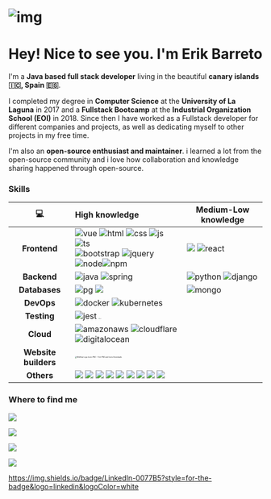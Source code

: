 # ![img](https://camo.githubusercontent.com/d3359cb00ab0b5ed8f2e1fe3fceb4fbaf3b614340f8c0db99c17b9f50b351770/68747470733a2f2f656d6f6a69732e736c61636b6d6f6a69732e636f6d2f656d6f6a69732f696d616765732f313533313834393433302f343234362f626c6f622d73756e676c61737365732e6769663f31353331383439343330)

# Hey! Nice to see you. I'm Erik Barreto

I'm a **Java based full stack developer** living in the beautiful **canary islands 🇮🇨, Spain 🇪🇸**.

I completed my degree in **Computer Science** at the **University of La Laguna** in 2017 and a **Fullstack Bootcamp** at the **Industrial Organization School (EOI)** in 2018. Since then I have worked as a Fullstack developer for different companies and projects, as well as dedicating myself to other projects in my free time.

I'm also an **open-source enthusiast and maintainer**. i learned a lot from the open-source community and i love how collaboration and knowledge sharing happened through open-source.

### Skills

|          💻           | High knowledge                                               | Medium-Low knowledge                                         |
| :------------------: | :----------------------------------------------------------- | ------------------------------------------------------------ |
|     **Frontend**     | ![vue](https://img.shields.io/badge/Vue.js-35495E?style=for-the-badge&logo=vue.js&logoColor=4FC08D) ![html](https://img.shields.io/badge/HTML-239120?style=for-the-badge&logo=html5&logoColor=white) ![css](https://img.shields.io/badge/CSS-239120?&style=for-the-badge&logo=css3&logoColor=white) ![js](https://img.shields.io/badge/JavaScript-F7DF1E?style=for-the-badge&logo=JavaScript&logoColor=white) ![ts](https://img.shields.io/badge/TypeScript-007ACC?style=for-the-badge&logo=typescript&logoColor=white) <br />![bootstrap](https://img.shields.io/badge/Bootstrap-563D7C?style=for-the-badge&logo=bootstrap&logoColor=white) ![jquery](https://img.shields.io/badge/jQuery-0769AD?style=for-the-badge&logo=jquery&logoColor=white) ![node](https://img.shields.io/badge/Node.js-43853D?style=for-the-badge&logo=node.js&logoColor=white)![npm](https://img.shields.io/badge/npm-CB3837?style=for-the-badge&logo=npm&logoColor=white) | ![](https://img.shields.io/badge/Angular-DD0031?style=for-the-badge&logo=angular&logoColor=white) ![react](https://img.shields.io/badge/React-20232A?style=for-the-badge&logo=react&logoColor=61DAFB) |
|     **Backend**      | ![java](https://img.shields.io/badge/Java-ED8B00?style=for-the-badge&logo=openjdk&logoColor=white)  ![spring](https://img.shields.io/badge/Spring-6DB33F?style=for-the-badge&logo=spring&logoColor=white) | ![python](https://img.shields.io/badge/Python-3776AB?style=for-the-badge&logo=python&logoColor=white) ![django](https://img.shields.io/badge/Django-092E20?style=for-the-badge&logo=django&logoColor=white) |
|    **Databases**     | ![pg](https://img.shields.io/badge/PostgreSQL-316192?style=for-the-badge&logo=postgresql&logoColor=white) ![](https://img.shields.io/badge/redis-%23DD0031.svg?&style=for-the-badge&logo=redis&logoColor=white) | ![mongo](https://img.shields.io/badge/MongoDB-4EA94B?style=for-the-badge&logo=mongodb&logoColor=white) |
|      **DevOps**      | ![docker](https://img.shields.io/badge/docker-%230db7ed.svg?style=for-the-badge&logo=docker&logoColor=white) ![kubernetes](https://img.shields.io/badge/kubernetes-%23326ce5.svg?style=for-the-badge&logo=kubernetes&logoColor=white) |                                                              |
|     **Testing**      | ![jest](https://img.shields.io/badge/Jest-323330?style=for-the-badge&logo=Jest&logoColor=white) <img src="https://miro.medium.com/max/600/1*wGotWpNM2v3mjVtwrG_NeQ.png" alt="junit" style="zoom:10%;" /> |                                                              |
|      **Cloud**       | ![amazonaws](https://img.shields.io/badge/Amazon_AWS-232F3E?style=for-the-badge&logo=amazon-aws&logoColor=white) ![cloudflare](https://img.shields.io/badge/Cloudflare-F38020?style=for-the-badge&logo=Cloudflare&logoColor=white) ![digitalocean](https://img.shields.io/badge/Digital_Ocean-0080FF?style=for-the-badge&logo=DigitalOcean&logoColor=white) |                                                              |
| **Website builders** | <img src="https://encrypted-tbn0.gstatic.com/images?q=tbn:ANd9GcQoWtwst2wJ2eXtrPx_vppnDtDn5CqxJjEiyCnl-qlc3vmf7ShcRyalJUXJgVDI7pzCew&usqp=CAU" alt="Webflow Logo Icons PNG - Free PNG and Icons Downloads" style="zoom:20%;" /> |                                                              |
|      **Others**      | ![](https://img.shields.io/badge/GIT-E44C30?style=for-the-badge&logo=git&logoColor=white) ![](https://img.shields.io/badge/Figma-F24E1E?style=for-the-badge&logo=figma&logoColor=white) ![](https://img.shields.io/badge/SonarLint-CB2029?style=for-the-badge&logo=sonarlint&logoColor=white) ![](https://img.shields.io/badge/eslint-3A33D1?style=for-the-badge&logo=eslint&logoColor=white) ![](https://img.shields.io/badge/IntelliJ_IDEA-000000.svg?style=for-the-badge&logo=intellij-idea&logoColor=white) ![](https://img.shields.io/badge/PyCharm-000000.svg?&style=for-the-badge&logo=PyCharm&logoColor=white) ![](https://img.shields.io/badge/WebStorm-000000?style=for-the-badge&logo=WebStorm&logoColor=white) ![](https://img.shields.io/badge/Pluralsight-F15B2A?style=for-the-badge&logo=Pluralsight&logoColor=white) ![](https://img.shields.io/badge/GeeksforGeeks-298D46?style=for-the-badge&logo=geeksforgeeks&logoColor=white) |                                                              |

### Where to find me

[![](https://img.shields.io/badge/GitHub-100000?style=for-the-badge&logo=github&logoColor=white)](https://github.com/ebarretodevera)

[![](https://img.shields.io/badge/LinkedIn-0077B5?style=for-the-badge&logo=linkedin&logoColor=white)](https://www.linkedin.com/in/ebarretodevera/)

[![](https://img.shields.io/badge/YouTube-FF0000?style=for-the-badge&logo=youtube&logoColor=white)](https://www.youtube.com/channel/UChjGK0iyLwmYF9oHEnRubJw)

[![](https://img.shields.io/badge/Gmail-D14836?style=for-the-badge&logo=gmail&logoColor=white)](ebarretodevera@gmail.com)

https://img.shields.io/badge/LinkedIn-0077B5?style=for-the-badge&logo=linkedin&logoColor=white
